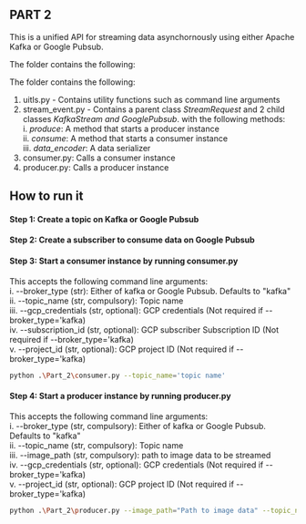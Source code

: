 ## PART 2

This is a unified API for streaming data asynchornously using either Apache Kafka or Google Pubsub.  

The folder contains the following:

The folder contains the following:  
1. uitls.py - Contains utility functions such as command line arguments
2. stream_event.py - Contains a parent class *StreamRequest* and 2 child classes *KafkaStream and GooglePubsub*. with the following methods:  
    i. *produce*: A method that starts a producer instance  
    ii. *consume*: A method that starts a consumer instance  
    iii. *data_encoder*: A data serializer  
3. consumer.py: Calls a consumer instance
4. producer.py: Calls a producer instance 

## How to run it  
#### Step 1: Create a topic on Kafka or Google Pubsub  
#### Step 2: Create a subscriber to consume data on Google Pubsub

#### Step 3: Start a consumer instance by running consumer.py  
This accepts the following command line arguments:  
i. --broker_type (str): Either of kafka or Google Pubsub. Defaults to "kafka"  
ii. --topic_name (str, compulsory): Topic name  
iii. --gcp_credentials (str, optional): GCP credentials (Not required if --broker_type='kafka)  
iv. --subscription_id (str, optional): GCP subscriber Subscription ID (Not required if --broker_type='kafka)  
v. --project_id (str, optional): GCP project ID (Not required if --broker_type='kafka)

```bash
python .\Part_2\consumer.py --topic_name='topic name'
```

#### Step 4: Start a producer instance by running producer.py  
This accepts the following command line arguments:  
i. --broker_type (str, compulsory): Either of kafka or Google Pubsub. Defaults to "kafka"  
ii. --topic_name (str, compulsory): Topic name   
iii. --image_path (str, compulsory): path to image data to be streamed  
iv. --gcp_credentials (str, optional): GCP credentials (Not required if --broker_type='kafka)  
v. --project_id (str, optional): GCP project ID (Not required if --broker_type='kafka)

```bash
python .\Part_2\producer.py --image_path="Path to image data" --topic_name='Topic name'
```

